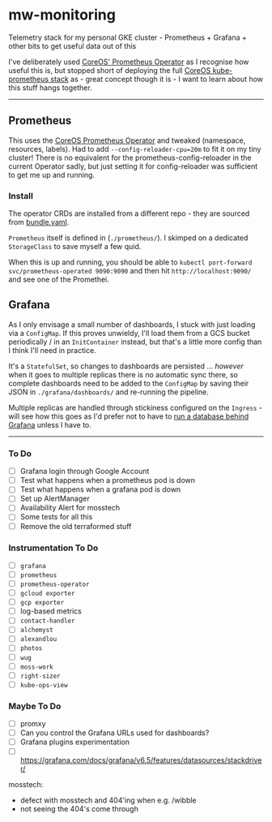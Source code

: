 # mw-monitoring

Telemetry stack for my personal GKE cluster - Prometheus + Grafana + other bits to get useful data out of this

I've deliberately used [CoreOS' Prometheus Operator](https://github.com/coreos/prometheus-operator) as I recognise how useful this is, but stopped short of deploying the full [CoreOS kube-prometheus stack](https://github.com/coreos/kube-prometheus) as - great concept though it is - I want to learn about how this stuff hangs together.

---

## Prometheus

This uses the [CoreOS Prometheus Operator](https://github.com/coreos/prometheus-operator/blob/master/bundle.yaml) and tweaked (namespace, resources, labels). Had to add `--config-reloader-cpu=20m` to fit it on my tiny cluster! There is no equivalent for the prometheus-config-reloader in the current Operator sadly, but just setting it for config-reloader was sufficient to get me up and running.

### Install

The operator CRDs are installed from a different repo - they are sourced from [bundle.yaml](https://raw.githubusercontent.com/prometheus-operator/prometheus-operator/master/bundle.yaml).

`Prometheus` itself is defined in (`./prometheus/`). I skimped on a dedicated `StorageClass` to save myself a few quid.

When this is up and running, you should be able to `kubectl port-forward svc/prometheus-operated 9090:9090` and then hit `http://localhost:9090/` and see one of the Promethei.

## Grafana

As I only envisage a small number of dashboards, I stuck with just loading via a `ConfigMap`. If this proves unwieldy, I'll load them from a GCS bucket periodically / in an `InitContainer` instead, but that's a little more config than I think I'll need in practice.

It's a `StatefulSet`, so changes to dashboards are persisted ... *however* when it goes to multiple replicas there is no automatic sync there, so complete dashboards need to be added to the `ConfigMap` by saving their JSON in `./grafana/dashboards/` and re-running the pipeline.

Multiple replicas are handled through stickiness configured on the `Ingress` - will see how this goes as I'd prefer not to have to [run a database behind Grafana](https://grafana.com/docs/grafana/latest/tutorials/ha_setup/) unless I have to.

---

### To Do

- [ ] Grafana login through Google Account
- [ ] Test what happens when a prometheus pod is down
- [ ] Test what happens when a grafana pod is down
- [ ] Set up AlertManager
- [ ] Availability Alert for mosstech
- [ ] Some tests for all this
- [ ] Remove the old terraformed stuff

### Instrumentation To Do

- [ ] `grafana`
- [ ] `prometheus`
- [ ] `prometheus-operator`
- [ ] `gcloud exporter`
- [ ] `gcp exporter`
- [ ] log-based metrics
- [ ] `contact-handler`
- [ ] `alchemyst`
- [ ] `alexandlou`
- [ ] `photos`
- [ ] `wug`
- [ ] `moss-work`
- [ ] `right-sizer`
- [ ] `kube-ops-view`

### Maybe To Do

- [ ] promxy
- [ ] Can you control the Grafana URLs used for dashboards?
- [ ] Grafana plugins experimentation
- [ ] https://grafana.com/docs/grafana/v6.5/features/datasources/stackdriver/

mosstech:

- defect with mosstech and 404'ing when e.g. /wibble
- not seeing the 404's come through
